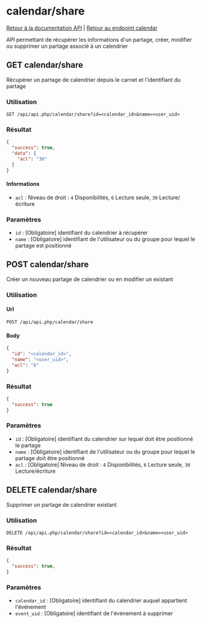 # calendar/share

[Retour à la documentation API](../../README.md#utilisation-de-lapi) | [Retour au endpoint calendar](../README.md#calendar)

API permettant de récupérer les informations d'un partage, créer, modifier ou supprimer un partage associé à un calendrier

## GET calendar/share

Récupérer un partage de calendrier depuis le carnet et l'identifiant du partage

### Utilisation

```url
GET /api/api.php/calendar/share?id=<calendar_id>&name=<user_uid>
```

### Résultat

```json
{
  "success": true,
  "data": {
    "acl": "30"
  }
}
```

#### Informations
 - `acl` : Niveau de droit : `4` Disponibilités, `6` Lecture seule, `30` Lecture/écriture 

### Paramètres

 - `id` : [Obligatoire] identifiant du calendrier à récupérer
 - `name` : [Obligatoire] identifiant de l'utilisateur ou du groupe pour lequel le partage est positionné

## POST calendar/share

Créer un nouveau partage de calendrier ou en modifier un existant

### Utilisation

#### Url
```url
POST /api/api.php/calendar/share
```

#### Body
```json
{
  "id": "<calendar_id>",
  "name": "<user_uid>",
  "acl": "6"
}
```

### Résultat

```json
{
  "success": true
}
```

### Paramètres

 - `id` : [Obligatoire] identifiant du calendrier sur lequel doit être positionné le partage
 - `name` : [Obligatoire] identifiant de l'utilisateur ou du groupe pour lequel le partage doit être positionné
 - `acl` : [Obligatoire] Niveau de droit : `4` Disponibilités, `6` Lecture seule, `30` Lecture/écriture 

## DELETE calendar/share

Supprimer un partage de calendrier existant

### Utilisation

```url
DELETE /api/api.php/calendar/share?id=<calendar_id>&name=<user_uid>
```

### Résultat

```json
{
  "success": true,
}
```

### Paramètres

 - `calendar_id` : [Obligatoire] identifiant du calendrier auquel appartient l'événement
 - `event_uid` : [Obligatoire] identifiant de l'événement à supprimer